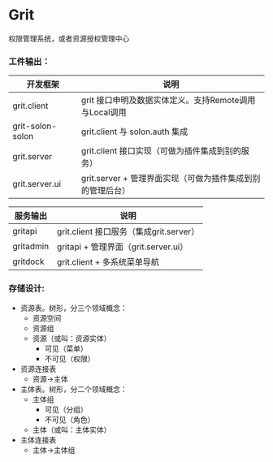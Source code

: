 # Grit

权限管理系统，或者资源授权管理中心


### 工件输出：

| 开发框架 | 说明 | 
| -------- | -------- | 
| grit.client     | grit 接口申明及数据实体定义。支持Remote调用与Local调用     | 
| grit-solon-solon     | grit.client 与 solon.auth 集成    | 
| grit.server     | grit.client 接口实现（可做为插件集成到别的服务）     | 
| grit.server.ui     | grit.server + 管理界面实现（可做为插件集成到别的管理后台）     | 


| 服务输出 | 说明 | 
| -------- | -------- | 
| gritapi     | grit.client 接口服务（集成grit.server）     | 
| gritadmin     | gritapi + 管理界面（grit.server.ui）    | 
| gritdock     | grit.client + 多系统菜单导航     | 


### 存储设计:

* 资源表。树形，分三个领域概念：
  * 资源空间
  * 资源组
  * 资源（或叫：资源实体）
    * 可见（菜单）
    * 不可见（权限）
* 资源连接表
  * 资源->主体
* 主体表。树形，分二个领域概念：
  * 主体组
    * 可见（分组）
    * 不可见（角色）
  * 主体（或叫：主体实体）
* 主体连接表
  * 主体->主体组